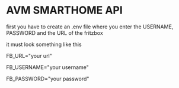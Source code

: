AVM SMARTHOME API
=================

first you have to create an .env file where you enter the USERNAME, PASSWORD and the URL of the fritzbox

it must look something like this

FB_URL="your url"

FB_USERNAME="your username"

FB_PASSWORD="your password"
